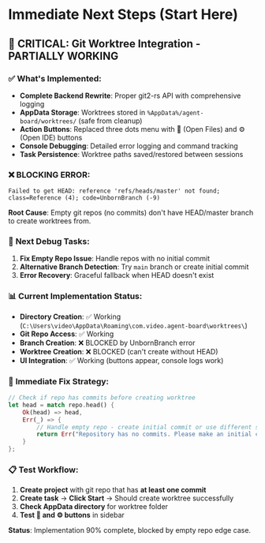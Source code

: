 # Immediate Next Steps (Start Here)

## 🚨 CRITICAL: Git Worktree Integration - PARTIALLY WORKING

### ✅ **What's Implemented:**
- **Complete Backend Rewrite**: Proper git2-rs API with comprehensive logging
- **AppData Storage**: Worktrees stored in `%AppData%/agent-board/worktrees/` (safe from cleanup)
- **Action Buttons**: Replaced three dots menu with 📁 (Open Files) and ⚙️ (Open IDE) buttons
- **Console Debugging**: Detailed error logging and command tracking
- **Task Persistence**: Worktree paths saved/restored between sessions

### ❌ **BLOCKING ERROR:**
```
Failed to get HEAD: reference 'refs/heads/master' not found; class=Reference (4); code=UnbornBranch (-9)
```

**Root Cause**: Empty git repos (no commits) don't have HEAD/master branch to create worktrees from.

### 🔧 **Next Debug Tasks:**
1. **Fix Empty Repo Issue**: Handle repos with no initial commit
2. **Alternative Branch Detection**: Try `main` branch or create initial commit
3. **Error Recovery**: Graceful fallback when HEAD doesn't exist

### 📊 **Current Implementation Status:**
- **Directory Creation**: ✅ Working (`C:\Users\video\AppData\Roaming\com.video.agent-board\worktrees\`)
- **Git Repo Access**: ✅ Working 
- **Branch Creation**: ❌ BLOCKED by UnbornBranch error
- **Worktree Creation**: ❌ BLOCKED (can't create without HEAD)
- **UI Integration**: ✅ Working (buttons appear, console logs work)

### 🎯 **Immediate Fix Strategy:**
```rust
// Check if repo has commits before creating worktree
let head = match repo.head() {
    Ok(head) => head,
    Err(_) => {
        // Handle empty repo - create initial commit or use different strategy
        return Err("Repository has no commits. Please make an initial commit first.".to_string());
    }
};
```

### 📋 **Test Workflow:**
1. **Create project** with git repo that has **at least one commit**
2. **Create task** → **Click Start** → Should create worktree successfully
3. **Check AppData directory** for worktree folder
4. **Test 📁 and ⚙️ buttons** in sidebar

**Status**: Implementation 90% complete, blocked by empty repo edge case.